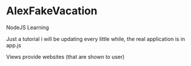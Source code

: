 # AlexFakeVacation
NodeJS Learning


Just a tutorial i will be updating every little while, the real application is in app.js 

Views provide websites (that are shown to user)
